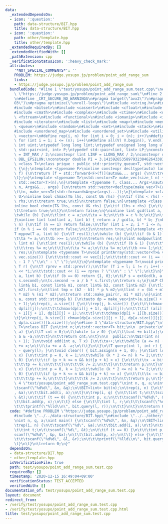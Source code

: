 ```yaml
---
data:
  _extendedDependsOn:
  - icon: ':question:'
    path: data-structure/BIT.hpp
    title: data-structure/BIT.hpp
  - icon: ':question:'
    path: other/template.hpp
    title: other/template.hpp
  _extendedRequiredBy: []
  _extendedVerifiedWith: []
  _pathExtension: cpp
  _verificationStatusIcon: ':heavy_check_mark:'
  attributes:
    '*NOT_SPECIAL_COMMENTS*': ''
    PROBLEM: https://judge.yosupo.jp/problem/point_add_range_sum
    links:
    - https://judge.yosupo.jp/problem/point_add_range_sum
  bundledCode: "#line 1 \"test/yosupo/point_add_range_sum.test.cpp\"\n#define PROBLEM\
    \ \"https://judge.yosupo.jp/problem/point_add_range_sum\"\n#line 2 \"other/template.hpp\"\
    \n#define _CRT_SECURE_NO_WARNINGS\n#pragma target(\"avx2\")\n#pragma optimize(\"\
    O3\")\n#pragma optimize(\"unroll-loops\")\n#include <string.h>\n#include <algorithm>\n\
    #include <bitset>\n#include <cassert>\n#include <cfloat>\n#include <climits>\n\
    #include <cmath>\n#include <complex>\n#include <ctime>\n#include <deque>\n#include\
    \ <fstream>\n#include <functional>\n#include <iomanip>\n#include <iostream>\n\
    #include <iterator>\n#include <list>\n#include <map>\n#include <memory>\n#include\
    \ <queue>\n#include <random>\n#include <set>\n#include <stack>\n#include <string>\n\
    #include <unordered_map>\n#include <unordered_set>\n#include <utility>\n#include\
    \ <vector>\n#define rep(i, n) for (int i = 0; i < (n); i++)\n#define REP(i, n)\
    \ for (int i = 1; i <= (n); i++)\n#define all(V) V.begin(), V.end()\ntypedef unsigned\
    \ int uint;\ntypedef long long lint;\ntypedef unsigned long long ulint;\ntypedef\
    \ std::pair<int, int> P;\ntypedef std::pair<lint, lint> LP;\nconstexpr int INF\
    \ = INT_MAX / 2;\nconstexpr lint LINF = LLONG_MAX / 2;\nconstexpr double eps =\
    \ DBL_EPSILON;\nconstexpr double PI = 3.141592653589793238462643383279;\ntemplate\
    \ <class T>\nclass prique : public std::priority_queue<T, std::vector<T>, std::greater<T>>\
    \ {\n};\ntemplate <typename F>\ninline constexpr decltype(auto) lambda_fix(F&&\
    \ f) {\n\treturn [f = std::forward<F>(f)](auto&&... args) {\n\t\treturn f(f, std::forward<decltype(args)>(args)...);\n\
    \t};\n}\ntemplate <typename T>\nstd::vector<T> make_vec(size_t n) {\n\treturn\
    \ std::vector<T>(n);\n}\ntemplate <typename T, class... Args>\nauto make_vec(size_t\
    \ n, Args&&... args) {\n\treturn std::vector<decltype(make_vec<T>(args...))>(\n\
    \t\tn, make_vec<T>(std::forward<Args>(args)...));\n}\ntemplate <class T, class\
    \ U>\ninline bool chmax(T& lhs, const U& rhs) {\n\tif (lhs < rhs) {\n\t\tlhs =\
    \ rhs;\n\t\treturn true;\n\t}\n\treturn false;\n}\ntemplate <class T, class U>\n\
    inline bool chmin(T& lhs, const U& rhs) {\n\tif (lhs > rhs) {\n\t\tlhs = rhs;\n\
    \t\treturn true;\n\t}\n\treturn false;\n}\ninline lint gcd(lint a, lint b) {\n\
    \twhile (b) {\n\t\tlint c = a;\n\t\ta = b;\n\t\tb = c % b;\n\t}\n\treturn a;\n\
    }\ninline lint lcm(lint a, lint b) { return a / gcd(a, b) * b; }\nbool isprime(lint\
    \ n) {\n\tif (n == 1) return false;\n\tfor (int i = 2; i * i <= n; i++) {\n\t\t\
    if (n % i == 0) return false;\n\t}\n\treturn true;\n}\ntemplate <typename T>\n\
    T mypow(T a, lint b) {\n\tT res(1);\n\twhile (b) {\n\t\tif (b & 1) res *= a;\n\
    \t\ta *= a;\n\t\tb >>= 1;\n\t}\n\treturn res;\n}\nlint modpow(lint a, lint b,\
    \ lint m) {\n\tlint res(1);\n\twhile (b) {\n\t\tif (b & 1) {\n\t\t\tres *= a;\n\
    \t\t\tres %= m;\n\t\t}\n\t\ta *= a;\n\t\ta %= m;\n\t\tb >>= 1;\n\t}\n\treturn\
    \ res;\n}\ntemplate <typename T>\nvoid printArray(std::vector<T>& vec) {\n\trep(i,\
    \ vec.size()) {\n\t\tstd::cout << vec[i];\n\t\tstd::cout << (i == (int)vec.size()\
    \ - 1 ? \"\\n\" : \" \");\n\t}\n}\ntemplate <typename T>\nvoid printArray(T l,\
    \ T r) {\n\tT rprev = std::prev(r);\n\tfor (T i = l; i != r; i++) {\n\t\tstd::cout\
    \ << *i;\n\t\tstd::cout << (i == rprev ? \"\\n\" : \" \");\n\t}\n}\nLP extGcd(lint\
    \ a, lint b) {\n\tif (b == 0) return {1, 0};\n\tLP s = extGcd(b, a % b);\n\tstd::swap(s.first,\
    \ s.second);\n\ts.second -= a / b * s.first;\n\treturn s;\n}\nLP ChineseRem(const\
    \ lint& b1, const lint& m1, const lint& b2, const lint& m2) {\n\tlint p = extGcd(m1,\
    \ m2).first;\n\tlint tmp = (b2 - b1) * p % m2;\n\tlint r = (b1 + m1 * tmp + m1\
    \ * m2) % (m1 * m2);\n\treturn std::make_pair(r, m1 * m2);\n}\nint LCS(const std::string&\
    \ a, const std::string& b) {\n\tauto dp = make_vec<int>(a.size() + 1, b.size()\
    \ + 1);\n\trep(i, a.size()) {\n\t\trep(j, b.size()) {\n\t\t\tchmax(dp[i + 1][j],\
    \ dp[i][j]);\n\t\t\tchmax(dp[i][j + 1], dp[i][j]);\n\t\t\tif (a[i] == b[j]) chmax(dp[i\
    \ + 1][j + 1], dp[i][j] + 1);\n\t\t}\n\t\tchmax(dp[i + 1][b.size()], dp[i][b.size()]);\n\
    \t}\n\trep(j, b.size()) chmax(dp[a.size()][j + 1], dp[a.size()][j]);\n\treturn\
    \ dp[a.size()][b.size()];\n}\n#line 3 \"data-structure/BIT.hpp\"\ntemplate <typename\
    \ T>\nclass BIT {\n\tint n;\n\tstd::vector<T> bit;\n\n  private:\n\tT query(int\
    \ a) {\n\t\tT cnt = 0;\n\t\twhile (a > 0) {\n\t\t\tcnt += bit[a];\n\t\t\ta -=\
    \ a & -a;\n\t\t}\n\t\treturn cnt;\n\t}\n\n  public:\n\tBIT(int n) : n(n) { bit.resize(n\
    \ + 1); }\n\tvoid add(int a, T x) {\n\t\ta++;\n\t\twhile (a <= n) {\n\t\t\tbit[a]\
    \ += x;\n\t\t\ta += a & -a;\n\t\t}\n\t}\n\tT query(int l, int r) { return query(r)\
    \ - query(l); }\n\tvoid clear() { bit.assign(n + 1, 0); }\n\tint lower_bound(T\
    \ x) {\n\t\tint p = 0, k = 1;\n\t\twhile (k * 2 <= n) k *= 2;\n\t\twhile (k >\
    \ 0) {\n\t\t\tif (p + k <= n && bit[p + k] < x) {\n\t\t\t\tx -= bit[p + k];\n\t\
    \t\t\tp += k;\n\t\t\t}\n\t\t\tk /= 2;\n\t\t}\n\t\treturn p;\n\t}\n\tint upper_bound(T\
    \ x) {\n\t\tint p = 0, k = 1;\n\t\twhile (k * 2 <= n) k *= 2;\n\t\twhile (k >\
    \ 0) {\n\t\t\tif (p + k <= n && bit[p + k] <= x) {\n\t\t\t\tx -= bit[p + k];\n\
    \t\t\t\tp += k;\n\t\t\t}\n\t\t\tk /= 2;\n\t\t}\n\t\treturn p;\n\t}\n};\n#line\
    \ 4 \"test/yosupo/point_add_range_sum.test.cpp\"\nint n, q, a;\nint main() {\n\
    \tscanf(\"%d%d\", &n, &q);\n\tBIT<lint> bit(n);\n\trep(i, n) {\n\t\tscanf(\"%d\"\
    , &a);\n\t\tbit.add(i, a);\n\t}\n\trep(i, q) {\n\t\tint t;\n\t\tscanf(\"%d\",\
    \ &t);\n\t\tif (t == 0) {\n\t\t\tint p, x;\n\t\t\tscanf(\"%d%d\", &p, &x);\n\t\
    \t\tbit.add(p, x);\n\t\t} else {\n\t\t\tint l, r;\n\t\t\tscanf(\"%d%d\", &l, &r);\n\
    \t\t\tprintf(\"%lld\\n\", bit.query(l, r));\n\t\t}\n\t}\n\treturn 0;\n}\n"
  code: "#define PROBLEM \"https://judge.yosupo.jp/problem/point_add_range_sum\"\n\
    #include \"../../data-structure/BIT.hpp\"\n#include \"../../other/template.hpp\"\
    \nint n, q, a;\nint main() {\n\tscanf(\"%d%d\", &n, &q);\n\tBIT<lint> bit(n);\n\
    \trep(i, n) {\n\t\tscanf(\"%d\", &a);\n\t\tbit.add(i, a);\n\t}\n\trep(i, q) {\n\
    \t\tint t;\n\t\tscanf(\"%d\", &t);\n\t\tif (t == 0) {\n\t\t\tint p, x;\n\t\t\t\
    scanf(\"%d%d\", &p, &x);\n\t\t\tbit.add(p, x);\n\t\t} else {\n\t\t\tint l, r;\n\
    \t\t\tscanf(\"%d%d\", &l, &r);\n\t\t\tprintf(\"%lld\\n\", bit.query(l, r));\n\t\
    \t}\n\t}\n\treturn 0;\n}"
  dependsOn:
  - data-structure/BIT.hpp
  - other/template.hpp
  isVerificationFile: true
  path: test/yosupo/point_add_range_sum.test.cpp
  requiredBy: []
  timestamp: '2020-12-15 16:49:04+09:00'
  verificationStatus: TEST_ACCEPTED
  verifiedWith: []
documentation_of: test/yosupo/point_add_range_sum.test.cpp
layout: document
redirect_from:
- /verify/test/yosupo/point_add_range_sum.test.cpp
- /verify/test/yosupo/point_add_range_sum.test.cpp.html
title: test/yosupo/point_add_range_sum.test.cpp
---
```

